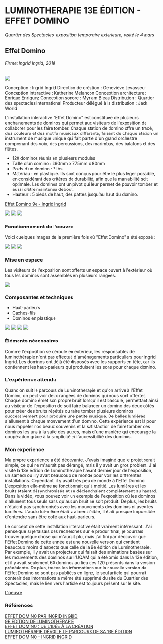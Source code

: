 # LUMINOTHERAPIE 13E ÉDITION - EFFET DOMINO
###### Quartier des Spectacles, exposition temporaire exterieure, visité le 4 mars
## Effet Domino
###### Firme: Ingrid Ingrid, 2018

<img src="medias/luminotherapie/affiche_luminotherapie.png">

Conception : Ingrid Ingrid
Direction de création : Geneviève Levasseur
Conception interactive : Katherine Melançon
Conception architecture : Enrique Enriquez
Conception sonore : Myriam Bleau
Distribution : Quartier des spectacles international
Producteur délégué à la distribution : Jack World

L'installation interactive "Effet Domino" est constituée de plusieurs enchainements de dominos qui permet aux visiteurs de l'exposition de collaborer pour les faire tomber. Chaque station de domino offre un tracé, des couleurs et des motifs musicaux différents, faisant de chaque station un instrument de musique unique qui fait partie d'un grand orchestre comprenant des voix, des percussions, des marimbas, des balafons et des flûtes.

- 120 dominos réunis en plusieurs modules
- Taille d’un domino : 390mm x 775mm x 80mm
- Poids d’un domino : 7 lbs
- Matériau : en plastique. Ils sont conçus pour être le plus léger possible, en considérant des critères de durabilité, afin que la maniabilité soit optimale. Les dominos ont un pivot qui leur permet de pouvoir tomber et aussi d’être maintenus debout.
- Hauteur : 5 pieds de haut, des pattes jusqu’au haut du domino.

[Effet Domino 9e - Ingrid Ingrid](http://ingrid-ingrid.com/fr_effetdomino)

<img src="medias/luminotherapie/effet_domino/affiche_effet_domino.png">
<img src="medias/luminotherapie/effet_domino/vue_cote.png">
<img src="medias/luminotherapie/effet_domino/vue_face.png">

### Fonctionnement de l'oeuvre

Voici quelques images de la première fois où "Effet Domino" a été exposé :

<img src="medias/echomarine/tablette.png">
<img src="medias/echomarine/requin_description.png">
<img src="medias/echomarine/baleine.png">

### Mise en espace

Les visiteurs de l'exposition sont offerts un espace ouvert à l'extérieur où tous les dominos sont assemblés en plusieurs rangées.

<img src="medias/echomarine/plantation.png">

### Composantes et techniques

- Haut-parleurs
- Caches-fils
- Dominos en plastique

<img src="medias/echomarine/haut_parleur.png">
<img src="medias/echomarine/lumiere_projecteur.png">
<img src="medias/echomarine/battery.png">
<img src="medias/echomarine/kinect.png">


### Éléments nécessaires

Comme l'exposition se déroule en extérieur, les responsables de luminothérapie n'ont pas effectué d'aménagements particuliers pour Ingrid Ingrid. Les dominos ont déjà été disposés avec les supports en tête, car ils contiennent les haut-parleurs qui produisent les sons pour chaque domino.

### L'expérience attendu

Quand on suit le parcours de Luminotherapie et qu'on arrive à l'Effet Domino, on peut voir deux rangées de dominos qui nous sont offertes. Chaque domino émet son propre bruit lorsqu'il est basculé, permettant ainsi au visiteur de l'exposition de soit faire balancer un domino des deux côtés pour créer des bruits répétés ou faire tomber plusieurs dominos successivement pour produire une petite musique. De belles lumières s'allument à chaque mouvement d'un domino. Cette expérience est là pour nous rappeler nos beaux souvenirs et la satisfaction de faire tomber des dominos les uns à la suite des autres, mais d'une manière qui encourage la coopération grâce à la simplicité et l'accessibilité des dominos.

### Mon experience

Ma propre expérience a été décevante. J'avais imaginé que le projet serait simple, ce qui ne m'aurait pas dérangé, mais il y avait un gros problem. J'ai visité la 13e édition de Luminotherapie l'avant dernier jour de l'exposition, un samedi où il y avait beaucoup de monde pour voir les différentes installations. Cependant, il y avait très peu de monde à l'Effet Domino. L'exposition elle-même ne fonctionnait qu'à moitié. Les lumières et les bruits étaient désynchronisés et se déclenchaient complètement au hasard. Dans la vidéo, vous pouvez voir un exemple de l'exposition où les dominos s'allument tous seuls sans qu'aucun bruit ne soit produit. De plus, les bruits n'étaient pas synchronisés avec les mouvements des dominos ni avec les lumières. L'audio lui-même était vraiment faible, il était presque impossible d'entendre sans être collé aux haut-parleurs.

Le concept de cette installation interactive était vraiment intéressant. J'ai pensé que si je faisais des recherches sur le produit final, je pourrais trouver quelque chose qui m'aurait plu, mais j'ai fini par découvrir que l'Effet Domino de cette année est une nouvelle version qui contient beaucoup moins d'aspects que celle de la 9e édition de Luminotherapie. Par exemple, il y avait un projecteur qui faisait des animations basées sur les mouvements des dominos sur l'UQAM qui a été omis dans la 13e édition, et il y avait seulement 60 dominos au lieu des 120 présents dans la version précédente. De plus, toutes les informations sur la nouvelle version de l'Effet Domino ne sont pas publiées en ligne, le seul article qui pourrait contenir des informations a même été supprimé du site du Quartier des Spectacles, mais le lien vers l'article est toujours présent sur le site.

[L'oeuvre](https://youtube.com/shorts/IJBUdh2NaFw?feature=share)

### Références

[EFFET DOMINO PAR INGRID INGRID](https://www.quartierdesspectacles.com/fr/a-propos/les-productions-du-partenariat/oeuvre/75/effet-domino-par-ingrid-ingrid/#)<br>
[9E ÉDITION DE LUMINOTHÉRAPIE](https://www.quartierdesspectacles.com/fr/medias/luminotherapie-effet-domino)<br>
[EFFET DOMINO : DE L’IDÉE À LA CRÉATION](https://www.quartierdesspectacles.com/fr/blogue/771/effet-domino-de-lidee-a-la-creation)<br>
[LUMINOTHÉRAPIE DÉVOILE LE PARCOURS DE SA 13E ÉDITION](https://www.quartierdesspectacles.com/fr/medias/luminotherapie-devoile-le-parcours-de-sa-13e-edition)<br>
[EFFET DOMINO - INGRID INGRID](http://ingrid-ingrid.com/fr_effetdomino)
